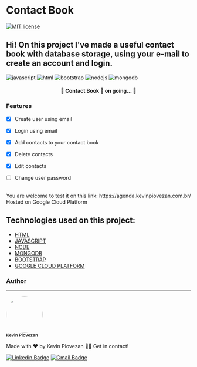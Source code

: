 # Contact Book
[![MIT license](https://img.shields.io/badge/License-MIT-blue.svg)](https://lbesson.mit-license.org/)
## Hi! On this project I've made a useful contact book with database storage, using your e-mail to create an account and login.
![javascript](https://img.shields.io/badge/JavaScript-323330?style=for-the-badge&logo=javascript&logoColor=F7DF1E)
![html](https://img.shields.io/badge/HTML5-E34F26?style=for-the-badge&logo=html5&logoColor=white)
![bootstrap](https://img.shields.io/badge/BOOTSTRAP-ab1387?style=for-the-badge&logo=bootstrap&logoColor=white)
![nodejs](https://img.shields.io/badge/NODE.JS-036e01?style=for-the-badge&logo=node.js&logoColor=white)
![mongodb](https://img.shields.io/badge/MONGO.DB-036e01?style=for-the-badge&logo=mongodb&logoColor=white)

<h4 align="center"> 
	🚧  Contact Book 🚀 on going...  🚧
</h4>

### Features

- [x] Create user using email
- [x] Login using email
- [x] Add contacts to your contact book
- [x] Delete contacts
- [x] Edit contacts 
- [ ] Change user password





<br>
You are welcome to test it on this link: https://agenda.kevinpiovezan.com.br/ <br>
Hosted on Google Cloud Platform

## Technologies used on this project:
- [HTML](https://html.com)
- [JAVASCRIPT](https://www.javascript.com)
- [NODE](https://nodejs.org/en/)
- [MONGODB](https://www.mongodb.com)
- [BOOTSTRAP](https://getbootstrap.com)
- [GOOGLE CLOUD PLATFORM](https://cloud.google.com)

### Author
---

<img style="border-radius: 50%;" src="https://user-images.githubusercontent.com/85972685/125216431-89ceca00-e294-11eb-8256-7dd40dcd023e.jpg" width="100px;" alt=""/>

 <br />
 <sub><b>Kevin Piovezan</b></sub></a>


Made with ❤️ by Kevin Piovezan 👋🏽 Get in contact!

[![Linkedin Badge](https://img.shields.io/badge/-Kevin-blue?style=flat-square&logo=Linkedin&logoColor=white&link=https://www.linkedin.com/in/kevin-c-piovezan/)](https://www.linkedin.com/in/kevin-c-piovezan/) 
[![Gmail Badge](https://img.shields.io/badge/-kevinpiovezan@gmail.com-c14438?style=flat-square&logo=Gmail&logoColor=white&link=mailto:kevinpiovezan@gmail.com)](mailto:kevinpiovezan@gmail.com)
